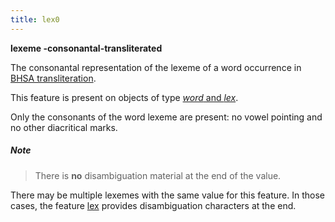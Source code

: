 ```yaml
---
title: lex0
---
```


**lexeme -consonantal-transliterated**


The consonantal representation of the lexeme of a word occurrence in
[BHSA transliteration]({{site.shebanqw}}/BHSA-Transcription).

This feature is present on objects of type [*word* and *lex*](otype).

Only the consonants of the word lexeme are present: no vowel pointing and no other diacritical marks.

##### Note
> There is **no** disambiguation material at the end of the value.

There may be multiple lexemes with the same value for this feature.
In those cases, the feature [lex](lex) provides disambiguation characters at the end.
